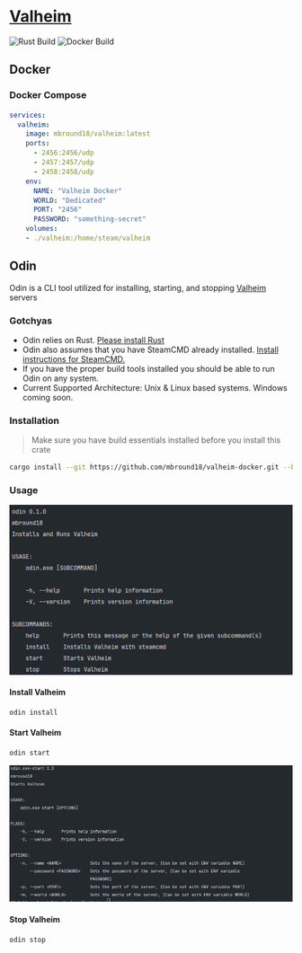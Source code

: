 # [Valheim]

![Rust Build](https://github.com/mbround18/valheim-docker/workflows/Rust/badge.svg)
![Docker Build](https://github.com/mbround18/valheim-docker/workflows/Docker/badge.svg)


## Docker

### Docker Compose

```yaml
services:
  valheim:
    image: mbround18/valheim:latest
    ports:
      - 2456:2456/udp
      - 2457:2457/udp
      - 2458:2458/udp
    env:
      NAME: "Valheim Docker"
      WORLD: "Dedicated"
      PORT: "2456"
      PASSWORD: "something-secret"
    volumes:
    - ./valheim:/home/steam/valheim
```

## Odin

Odin is a CLI tool utilized for installing, starting, and stopping [Valheim] servers

### Gotchyas

- Odin relies on Rust. [Please install Rust](https://www.rust-lang.org/tools/install)
- Odin also assumes that you have SteamCMD already installed. [Install instructions for SteamCMD.](https://developer.valvesoftware.com/wiki/SteamCMD)
- If you have the proper build tools installed you should be able to run Odin on any system.
- Current Supported Architecture: Unix & Linux based systems. Windows coming soon.

### Installation

> Make sure you have build essentials installed before you install this crate

```sh
cargo install --git https://github.com/mbround18/valheim-docker.git --branch main
```

### Usage

![![Main Menu](https://github.com/mbround18/valheim-docker/blob/main/docs/assets/main-menu.png?raw=true)](./docs/assets/main-menu.png)

#### Install Valheim

```sh
odin install
```

#### Start Valheim

```sh
odin start
```

![![start menu](https://github.com/mbround18/valheim-docker/blob/main/docs/assets/start-menu.png?raw=true)](./docs/assets/start-menu.png)
#### Stop Valheim

```sh
odin stop
```


[Valheim]: https://www.valheimgame.com/

